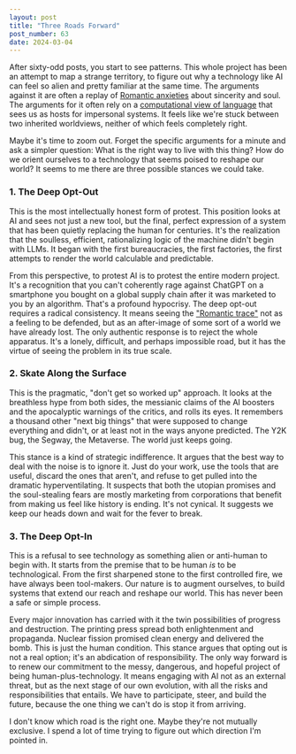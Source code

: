 ```yaml
---
layout: post
title: "Three Roads Forward"
post_number: 63
date: 2024-03-04
---
```


After sixty-odd posts, you start to see patterns. This whole project has been an attempt to map a strange territory, to figure out why a technology like AI can feel so alien and pretty familiar at the same time. The arguments against it are often a replay of [Romantic anxieties](/post-9) about sincerity and soul. The arguments for it often rely on a [computational view of language](/post-41) that sees us as hosts for impersonal systems. It feels like we're stuck between two inherited worldviews, neither of which feels completely right.

Maybe it's time to zoom out. Forget the specific arguments for a minute and ask a simpler question: What is the right way to live with this thing? How do we orient ourselves to a technology that seems poised to reshape our world? It seems to me there are three possible stances we could take.

### 1. The Deep Opt-Out

This is the most intellectually honest form of protest. This position looks at AI and sees not just a new tool, but the final, perfect expression of a system that has been quietly replacing the human for centuries. It's the realization that the soulless, efficient, rationalizing logic of the machine didn't begin with LLMs. It began with the first bureaucracies, the first factories, the first attempts to render the world calculable and predictable.

From this perspective, to protest AI is to protest the entire modern project. It's a recognition that you can't coherently rage against ChatGPT on a smartphone you bought on a global supply chain after it was marketed to you by an algorithm. That's a profound hypocrisy. The deep opt-out requires a radical consistency. It means seeing the ["Romantic trace"](/post-21) not as a feeling to be defended, but as an after-image of some sort of a world we have already lost. The only authentic response is to reject the whole apparatus. It's a lonely, difficult, and perhaps impossible road, but it has the virtue of seeing the problem in its true scale.

### 2. Skate Along the Surface

This is the pragmatic, "don't get so worked up" approach. It looks at the breathless hype from both sides, the messianic claims of the AI boosters and the apocalyptic warnings of the critics, and rolls its eyes. It remembers a thousand other "next big things" that were supposed to change everything and didn't, or at least not in the ways anyone predicted. The Y2K bug, the Segway, the Metaverse. The world just keeps going.

This stance is a kind of strategic indifference. It argues that the best way to deal with the noise is to ignore it. Just do your work, use the tools that are useful, discard the ones that aren't, and refuse to get pulled into the dramatic hyperventilating. It suspects that both the utopian promises and the soul-stealing fears are mostly marketing from corporations that benefit from making us feel like history is ending. It's not cynical. It suggests we keep our heads down and wait for the fever to break.

### 3. The Deep Opt-In

This is a refusal to see technology as something alien or anti-human to begin with. It starts from the premise that to be human *is* to be technological. From the first sharpened stone to the first controlled fire, we have always been tool-makers. Our nature is to augment ourselves, to build systems that extend our reach and reshape our world. This has never been a safe or simple process.

Every major innovation has carried with it the twin possibilities of progress and destruction. The printing press spread both enlightenment and propaganda. Nuclear fission promised clean energy and delivered the bomb. This is just the human condition. This stance argues that opting out is not a real option; it's an abdication of responsibility. The only way forward is to renew our commitment to the messy, dangerous, and hopeful project of being human-plus-technology. It means engaging with AI not as an external threat, but as the next stage of our own evolution, with all the risks and responsibilities that entails. We have to participate, steer, and build the future, because the one thing we can't do is stop it from arriving.

I don't know which road is the right one. Maybe they're not mutually exclusive. I spend a lot of time trying to figure out which direction I'm pointed in.